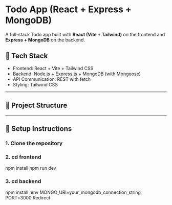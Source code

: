 # Todo App (React + Express + MongoDB)

A full-stack Todo app built with **React (Vite + Tailwind)** on the frontend and **Express + MongoDB** on the backend.

## 🚀 Tech Stack

- Frontend: React + Vite + Tailwind CSS
- Backend: Node.js + Express.js + MongoDB (with Mongoose)
- API Communication: REST with fetch
- Styling: Tailwind CSS

---

## 📂 Project Structure
---

## 🔧 Setup Instructions

### 1. Clone the repository
### 2. cd frontend
npm install
npm run dev

### 3. cd backend
npm install
.env
  MONGO_URI=your_mongodb_connection_string
  PORT=3000
  Redirect
